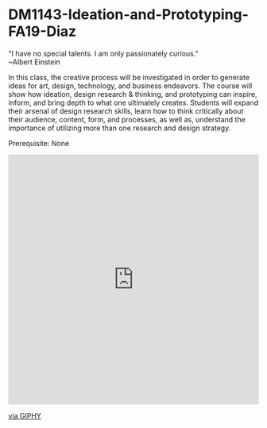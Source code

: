 # DM1143-Ideation-and-Prototyping-FA19-Diaz


"I have no special talents. I am only passionately curious."   
 ~Albert Einstein

In this class, the creative process will be investigated in order to generate ideas for art, design, technology, and business endeavors. The course will show how ideation, design research & thinking, and prototyping can inspire, inform, and bring depth to what one ultimately creates. Students will expand their arsenal of design research skills, learn how to think critically about their audience, content, form, and processes, as well as, understand the importance of utilizing more than one research and design strategy.

Prerequisite: None

<div style="width:100%;height:0;padding-bottom:100%;position:relative;"><iframe src="https://giphy.com/embed/tHufwMDTUi20E" width="100%" height="100%" style="position:absolute" frameBorder="0" class="giphy-embed" allowFullScreen></iframe></div><p><a href="https://giphy.com/gifs/school-back-guinea-tHufwMDTUi20E">via GIPHY</a></p>
